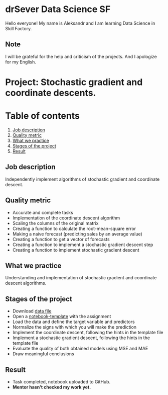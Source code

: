 # drSever Data Science SF
Hello everyone! My name is Aleksandr and I am learning Data Science in Skill Factory.
## Note
I will be grateful for the help and criticism of the projects. And I apologize for my English.

# Project: Stochastic gradient and coordinate descents.
# Table of contents
1. [Job description](https://github.com/drSever/drSever_data_science/tree/main/Learning_projects/project_7#Job-description)
2. [Quality metric](https://github.com/drSever/drSever_data_science/tree/main/Learning_projects/project_7#Quality-metric)
3. [What we practice](https://github.com/drSever/drSever_data_science/tree/main/Learning_projects/project_7#What-we-practice)
4. [Stages of the project](https://github.com/drSever/drSever_data_science/tree/main/Learning_projects/project_7#Stages-of-the-project)
5. [Result](https://github.com/drSever/drSever_data_science/tree/main/Learning_projects/project_7#Result)

## Job description

Independently implement algorithms of stochastic gradient and coordinate descent. 

## Quality metric

- Accurate and complete tasks
- Implementation of the coordinate descent algorithm
- Scaling the columns of the original matrix
- Creating a function to calculate the root-mean-square error
- Making a naive forecast (predicting sales by an average value)
- Creating a function to get a vector of forecasts
- Creating a function to implement a stochastic gradient descent step
- Creating a function to implement stochastic gradient descent

## What we practice

Understanding and implementation of stochastic gradient and coordinate descent algorithms.  

## Stages of the project

- Download [data file](https://lms.skillfactory.ru/assets/courseware/v1/be9ea3bcfb9e5ebc744c1f2af98fed61/asset-v1:SkillFactory+DST-3.0+28FEB2021+type@asset+block/Advertising.zip)
- Open a [notebook-template](https://lms.skillfactory.ru/assets/courseware/v1/7b2e6cbfd22f5452704aa9c75cff644b/asset-v1:SkillFactory+DST-3.0+28FEB2021+type@asset+block/Практика_Оптимизация.ipynb) with the assignment
- Load the data and define the target variable and predictors
- Normalize the signs with which you will make the prediction
- Implement the coordinate descent, following the hints in the template file
- Implement a stochastic gradient descent, following the hints in the template file
- Evaluate the quality of both obtained models using MSE and MAE
- Draw meaningful conclusions

## Result

- Task completed, notebook uploaded to GitHub.
- **Mentor hasn't checked my work yet.**


